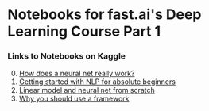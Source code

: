 # Notebooks for fast.ai's Deep Learning Course Part 1

### Links to Notebooks on Kaggle
0. [How does a neural net really work?](https://www.kaggle.com/code/jhoward/how-does-a-neural-net-really-work)
1. [Getting started with NLP for absolute beginners](https://www.kaggle.com/code/jhoward/getting-started-with-nlp-for-absolute-beginners)
2. [Linear model and neural net from scratch](https://www.kaggle.com/code/jhoward/linear-model-and-neural-net-from-scratch)
3. [Why you should use a framework](https://www.kaggle.com/code/jhoward/why-you-should-use-a-framework)
